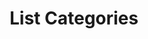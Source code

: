 ---
title: List Categories
type: endpoint
category: 639ba2628407100061f5faac
slug: list-categories
parentDoc: 639ba2658407100061f5fac1
hidden: false
order: 1
---